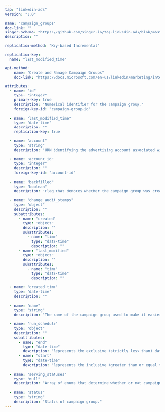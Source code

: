 ```yaml
---
tap: "linkedin-ads"
version: "1.0"

name: "campaign_groups"
doc-link: ""
singer-schema: "https://github.com/singer-io/tap-linkedin-ads/blob/master/tap_linkedin_ads/schemas/campaign_groups.json"
description: ""

replication-method: "Key-based Incremental"

replication-key:
  name: "last_modified_time"

api-method:
    name: "Create and Manage Campaign Groups"
    doc-link: "https://docs.microsoft.com/en-us/linkedin/marketing/integrations/ads/account-structure/create-and-manage-campaign-groups#search-for-campaign-groups"

attributes:
  - name: "id"
    type: "integer"
    primary-key: true
    description: "Numerical identifier for the campaign group."
    foreign-key-id: "campaign-group-id"
  
  - name: "last_modified_time"
    type: "date-time"
    description: ""
    replication-key: true

  - name: "account"
    type: "string"
    description: "URN identifying the advertising account associated with the campaign."
  
  - name: "account_id"
    type: "integer"
    description: ""
    foreign-key-id: "account-id"
  
  - name: "backfilled"
    type: "boolean"
    description: "Flag that denotes whether the campaign group was created organically or to backfill existing campaigns."
  
  - name: "change_audit_stamps"
    type: "object"
    description: ""
    subattributes:
      - name: "created"
        type: "object"
        description: ""
        subattributes:
          - name: "time"
            type: "date-time"
            description: ""
      - name: "last_modified"
        type: "object"
        description: ""
        subattributes:
          - name: "time"
            type: "date-time"
            description: ""
  
  - name: "created_time"
    type: "date-time"
    description: ""
  
  - name: "name"
    type: "string"
    description: "The name of the campaign group used to make it easier to reference a campaign group and recall its purpose."
  
  - name: "run_schedule"
    type: "object"
    description: ""
    subattributes:
      - name: "end"
        type: "date-time"
        description: "Represents the exclusive (strictly less than) date when to stop running the associated campaigns under this campaign group. If this field is unset, it indicates an open range with no end date."
      - name: "start"
        type: "date-time"
        description: "Represents the inclusive (greater than or equal to) date when to start running the associated campaigns under this campaign group."
  
  - name: "serving_statuses"
    type: "null"
    description: "Array of enums that determine whether or not campaigns within the campaign group may be served."
  
  - name: "status"
    type: "string"
    description: "Status of campaign group."
---
```

